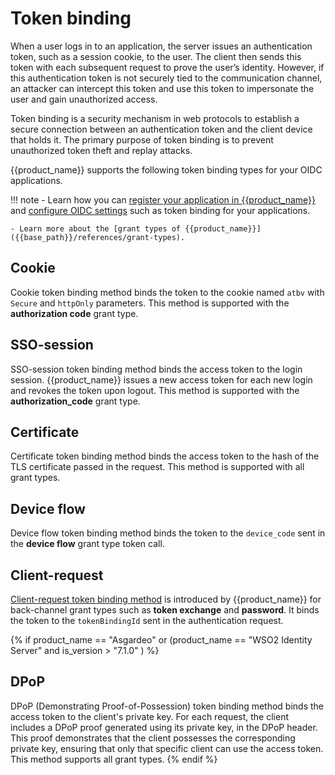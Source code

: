 # Token binding

When a user logs in to an application, the server issues an authentication token, such as a session cookie, to the user. The client then sends this token with each subsequent request to prove the user’s identity. However, if this authentication token is not securely tied to the communication channel, an attacker can intercept this token and use this token to impersonate the user and gain unauthorized access.

Token binding is a security mechanism in web protocols to establish a secure connection between an authentication token and the client device that holds it. The primary purpose of token binding is to prevent unauthorized token theft and replay attacks.

{{product_name}} supports the following token binding types for your OIDC applications.

!!! note
    - Learn how you can [register your application in {{product_name}}]({{base_path}}/guides/applications/) and [configure OIDC settings]({{base_path}}/references/app-settings/oidc-settings-for-app/) such as token binding for your applications.

    - Learn more about the [grant types of {{product_name}}]({{base_path}}/references/grant-types).

## Cookie

Cookie token binding method binds the token to the cookie named `atbv` with `Secure` and `httpOnly` parameters. This method is supported with the **authorization code** grant type.

## SSO-session

SSO-session token binding method binds the access token to the login session. {{product_name}} issues a new access token for each new login and revokes the token upon logout. This method is supported with the **authorization_code** grant type.


## Certificate

Certificate token binding method binds the access token to the hash of the TLS certificate passed in the request. This method is supported with all grant types.

## Device flow

Device flow token binding method binds the token to the `device_code` sent in the **device flow** grant type token call.

## Client-request

[Client-request token binding method]({{base_path}}/references/token-binding/client-request) is introduced by {{product_name}} for back-channel grant types such as **token exchange** and **password**. It binds the token to the `tokenBindingId` sent in the authentication request.

{% if product_name == "Asgardeo" or (product_name == "WSO2 Identity Server" and is_version > "7.1.0" ) %}

## DPoP

DPoP (Demonstrating Proof-of-Possession) token binding method binds the access token to the client's private key. For each request, the client includes a DPoP proof generated using its private key, in the DPoP header. This proof demonstrates that the client possesses the corresponding private key, ensuring that only that specific client can use the access token. This method supports all grant types.
{% endif %}
